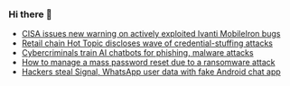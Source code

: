 ### Hi there 👋

<!--START_SECTION:feed-->
* [CISA issues new warning on actively exploited Ivanti MobileIron bugs](https://www.bleepingcomputer.com/news/security/cisa-issues-new-warning-on-actively-exploited-ivanti-mobileiron-bugs/)
* [Retail chain Hot Topic discloses wave of credential-stuffing attacks](https://www.bleepingcomputer.com/news/security/retail-chain-hot-topic-discloses-wave-of-credential-stuffing-attacks/)
* [ Cybercriminals train AI chatbots for phishing, malware attacks](https://www.bleepingcomputer.com/news/security/cybercriminals-train-ai-chatbots-for-phishing-malware-attacks/)
* [How to manage a mass password reset due to a ransomware attack](https://www.bleepingcomputer.com/news/security/how-to-manage-a-mass-password-reset-due-to-a-ransomware-attack/)
* [Hackers steal Signal, WhatsApp user data with fake Android chat app](https://www.bleepingcomputer.com/news/security/hackers-steal-signal-whatsapp-user-data-with-fake-android-chat-app/)
<!--END_SECTION:feed-->

<!--
**frankenk/frankenk** is a ✨ _special_ ✨ repository because its `README.md` (this file) appears on your GitHub profile.

Here are some ideas to get you started:

- 🔭 I’m currently working on ...
- 🌱 I’m currently learning ...
- 👯 I’m looking to collaborate on ...
- 🤔 I’m looking for help with ...
- 💬 Ask me about ...
- 📫 How to reach me: ...
- 😄 Pronouns: ...
- ⚡ Fun fact: ...
-->



